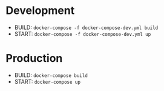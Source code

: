 # Development
- BUILD: `docker-compose -f docker-compose-dev.yml build`
- START: `docker-compose -f docker-compose-dev.yml up`

# Production
- BUILD: `docker-compose build`
- START: `docker-compose up`